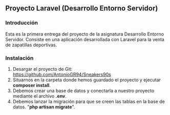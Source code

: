 ## Proyecto Laravel (Desarrollo Entorno Servidor)

### Introducción 

Esta es la primera entrega del proyecto de la asignatura Desarrollo Entorno Servidor. Consiste en una aplicación desarrollada con Laravel para la venta de zapatillas deportivas. 



### Instalación 

1. Desargar el proyecto de Git: https://github.com/AntonioGR94/Sneakers90s
2. Situarnos en la carpeta donde hemos guardado el proyecto y ejecutar **composer install**.
3. Debemos crear una base de datos y conectarla a nuestro proyecto mediante el archivo **.env**.
4. Debemos lanzar la migración para que se creen las tablas en la base de datos. "**php artisan migrate**".  